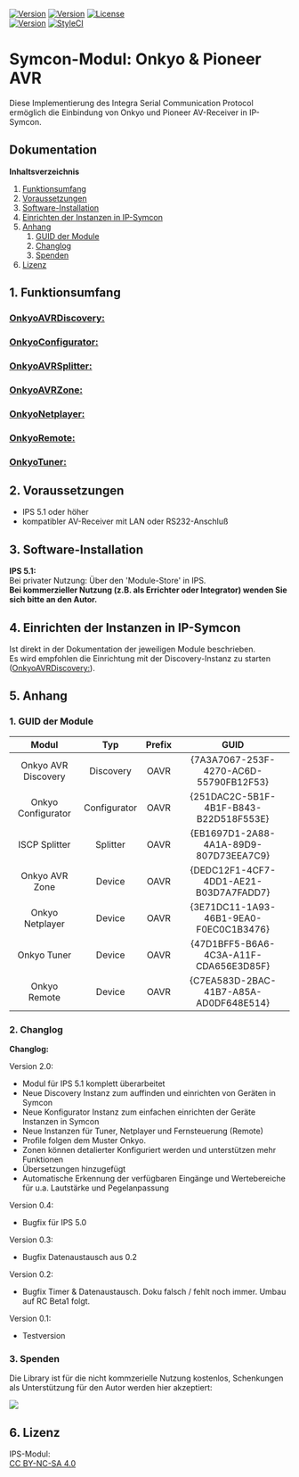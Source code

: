 [![Version](https://img.shields.io/badge/Symcon-PHPModul-red.svg)](https://www.symcon.de/service/dokumentation/entwicklerbereich/sdk-tools/sdk-php/)
[![Version](https://img.shields.io/badge/Modul%20Version-2.00-blue.svg)]()
[![License](https://img.shields.io/badge/License-CC%20BY--NC--SA%204.0-green.svg)](https://creativecommons.org/licenses/by-nc-sa/4.0/)  
[![Version](https://img.shields.io/badge/Symcon%20Version-5.1%20%3E-green.svg)](https://www.symcon.de/forum/threads/30857-IP-Symcon-5-1-%28Stable%29-Changelog)
[![StyleCI](https://styleci.io/repos/45338104/shield?style=flat)](https://styleci.io/repos/45338104)  

# Symcon-Modul: Onkyo & Pioneer AVR

Diese Implementierung des Integra Serial Communication Protocol 
ermöglich die Einbindung von Onkyo und Pioneer AV-Receiver in IP-Symcon.  

## Dokumentation

**Inhaltsverzeichnis**

1. [Funktionsumfang](#1-funktionsumfang) 
2. [Voraussetzungen](#2-voraussetzungen)
3. [Software-Installation](#3-software-installation) 
4. [Einrichten der Instanzen in IP-Symcon](#5-einrichten-der-instanzen-in-ip-symcon)
5. [Anhang](#5-anhang)  
    1. [GUID der Module](#1-guid-der-module)
    2. [Changlog](#2-changlog)
    3. [Spenden](#3-spenden)
6. [Lizenz](#6-lizenz)

## 1. Funktionsumfang

### [OnkyoAVRDiscovery:](OnkyoAVRDiscovery/)  
### [OnkyoConfigurator:](OnkyoConfigurator/)  
### [OnkyoAVRSplitter:](OnkyoAVRSplitter/)  
### [OnkyoAVRZone:](OnkyoAVRZone/)  
### [OnkyoNetplayer:](OnkyoNetplayer/)  
### [OnkyoRemote:](OnkyoRemote/)  
### [OnkyoTuner:](OnkyoTuner/)  


## 2. Voraussetzungen

 - IPS 5.1 oder höher
 - kompatibler AV-Receiver mit LAN oder RS232-Anschluß
 
## 3. Software-Installation

**IPS 5.1:**  
   Bei privater Nutzung:
     Über den 'Module-Store' in IPS.  
   **Bei kommerzieller Nutzung (z.B. als Errichter oder Integrator) wenden Sie sich bitte an den Autor.**  


## 4. Einrichten der Instanzen in IP-Symcon

Ist direkt in der Dokumentation der jeweiligen Module beschrieben.  
Es wird empfohlen die Einrichtung mit der Discovery-Instanz zu starten ([OnkyoAVRDiscovery:](OnkyoAVRDiscovery/)).  

## 5. Anhang

###  1. GUID der Module
 
 
| Modul               | Typ          |Prefix  | GUID                                   |
| :-----------------: | :----------: | :----: | :------------------------------------: |
| Onkyo AVR Discovery | Discovery    | OAVR   | {7A3A7067-253F-4270-AC6D-55790FB12F53} |
| Onkyo Configurator  | Configurator | OAVR   | {251DAC2C-5B1F-4B1F-B843-B22D518F553E} |
| ISCP Splitter       | Splitter     | OAVR   | {EB1697D1-2A88-4A1A-89D9-807D73EEA7C9} |
| Onkyo AVR Zone      | Device       | OAVR   | {DEDC12F1-4CF7-4DD1-AE21-B03D7A7FADD7} |
| Onkyo Netplayer     | Device       | OAVR   | {3E71DC11-1A93-46B1-9EA0-F0EC0C1B3476} |
| Onkyo Tuner         | Device       | OAVR   | {47D1BFF5-B6A6-4C3A-A11F-CDA656E3D85F} |
| Onkyo Remote        | Device       | OAVR   | {C7EA583D-2BAC-41B7-A85A-AD0DF648E514} |

### 2. Changlog

**Changlog:**

 Version 2.0:  
 - Modul für IPS 5.1 komplett überarbeitet  
 - Neue Discovery Instanz zum auffinden und einrichten von Geräten in Symcon  
 - Neue Konfigurator Instanz zum einfachen einrichten der Geräte Instanzen in Symcon  
 - Neue Instanzen für Tuner, Netplayer und Fernsteuerung (Remote)  
 - Profile folgen dem Muster Onkyo.<Name>  
 - Zonen können detalierter Konfiguriert werden und unterstützen mehr Funktionen  
 - Übersetzungen hinzugefügt  
 - Automatische Erkennung der verfügbaren Eingänge und Wertebereiche für u.a. Lautstärke und Pegelanpassung  

 Version 0.4:  
 - Bugfix für IPS 5.0  

 Version 0.3:  
 - Bugfix Datenaustausch aus 0.2  

 Version 0.2:  
 - Bugfix Timer & Datenaustausch. Doku falsch / fehlt noch immer. Umbau auf RC Beta1 folgt.  

 Version 0.1:  
 - Testversion  


### 3. Spenden  
  
  Die Library ist für die nicht kommzerielle Nutzung kostenlos, Schenkungen als Unterstützung für den Autor werden hier akzeptiert:  

<a href="https://www.paypal.com/cgi-bin/webscr?cmd=_s-xclick&hosted_button_id=G2SLW2MEMQZH2" target="_blank"><img src="https://www.paypalobjects.com/de_DE/DE/i/btn/btn_donate_LG.gif" border="0" /></a>

## 6. Lizenz

  IPS-Modul:  
  [CC BY-NC-SA 4.0](https://creativecommons.org/licenses/by-nc-sa/4.0/)  